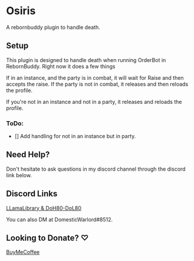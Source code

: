 # Osiris
A rebornbuddy plugin to handle death.

## Setup

This plugin is designed to handle death when running OrderBot in RebornBuddy. Right now it does a few things

If in an instance, and the party is in combat, it will wait for Raise and then accepts the raise. If the party is not in combat, it releases and then reloads the profile.

If you're not in an instance and not in a party, it releases and reloads the profile.

###  ToDo:
- [] Add handling for not in an instance but in party.

## Need Help?
Don't hesitate to ask questions in my discord channel through the discord link below.

## Discord Links
[LLamaLibrary & DoH80-DoL80](https://discord.gg/GRczqQj)

You can also DM at DomesticWarlord#8512.

## Looking to Donate? ♡
[BuyMeCoffee](https://ko-fi.com/domesticwarlord86)
